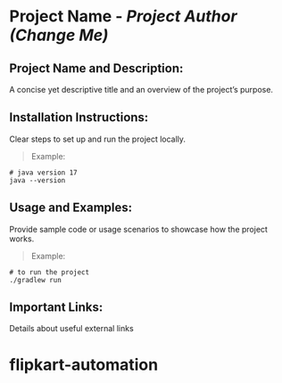 # Project Name - _Project Author (Change Me)_

## Project Name and Description:
A concise yet descriptive title and an overview of the project’s purpose.

## Installation Instructions:
Clear steps to set up and run the project locally.
> Example:
```
# java version 17
java --version
```

## Usage and Examples:
Provide sample code or usage scenarios to showcase how the project works.
> Example:
```
# to run the project
./gradlew run
```

## Important Links:
Details about useful external links
 
# flipkart-automation
